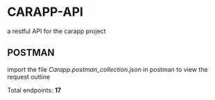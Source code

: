 # CARAPP-API
a restful API for the carapp project

## POSTMAN

import the file *Carapp.postman_collection.json* in postman to view the request outline

Total endpoints: **17**
